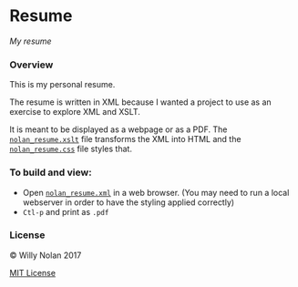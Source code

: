 # Resume

*My resume*

### Overview
This is my personal resume. 

The resume is written in XML because I wanted a project to use as an exercise to explore XML and XSLT.

It is meant to be displayed as a webpage or as a PDF.  The [`nolan_resume.xslt`](nolan_resume.xslt) file transforms the XML into HTML and the [`nolan_resume.css`](nolan_resume.css) file styles that.

### To build and view:
- Open [`nolan_resume.xml`](nolan_resume.xml) in a web browser. (You may need to run a local webserver in order to have the styling applied correctly)
- `Ctl-p` and print as `.pdf`

### License
:copyright: Willy Nolan 2017

[MIT License](LICENSE.txt)

